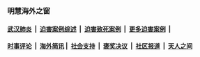 
### 明慧海外之窗

####  [武汉肺炎](indexes/365.md?t=05060801) &nbsp;|&nbsp;  [迫害案例综述](indexes/328.md?t=05060801) &nbsp;|&nbsp; [迫害致死案例](indexes/277.md?t=05060801)  &nbsp;|&nbsp; [更多迫害案例](indexes/81.md?t=05060801)  &nbsp;|&nbsp; 
####  [时事评论](indexes/19.md?t=05060801) &nbsp;|&nbsp; [海外简讯](indexes/245.md?t=05060801)&nbsp;|&nbsp;  [社会支持](indexes/140.md?t=05060801) &nbsp;|&nbsp; [褒奖决议](indexes/282.md?t=05060801) &nbsp;|&nbsp; [社区报道](indexes/91.md?t=05060801)  &nbsp;|&nbsp; [天人之间](indexes/78.md?t=05060801) 

